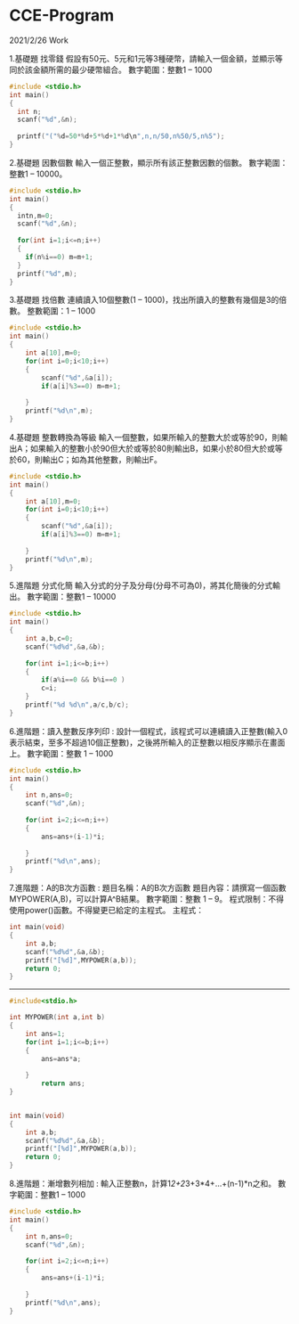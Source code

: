 # CCE-Program
2021/2/26 Work

1.基礎題 找零錢 假設有50元、5元和1元等3種硬幣，請輸入一個金額，並顯示等同於該金額所需的最少硬幣組合。 
數字範圍：整數1 – 1000
```C
#include <stdio.h>
int main()
{
  int n;
  scanf("%d",&n);
  
  printf("("%d=50*%d+5*%d+1*%d\n",n,n/50,n%50/5,n%5");
}
```

2.基礎題 因數個數 輸入一個正整數，顯示所有該正整數因數的個數。 
數字範圍：整數1 – 10000。  
```C
#include <stdio.h>
int main()
{
  intn,m=0;
  scanf("%d",&n);
  
  for(int i=1;i<=n;i++)
  {
    if(n%i==0) m=m+1;
  }
  printf("%d",m);
}
```

3.基礎題 找倍數 連續讀入10個整數(1 – 1000)，找出所讀入的整數有幾個是3的倍數。 
整數範圍：1 – 1000  
```C
#include <stdio.h>
int main()
{
	int a[10],m=0;
	for(int i=0;i<10;i++)
	{
		scanf("%d",&a[i]);
		if(a[i]%3==0) m=m+1;
		
	}
	printf("%d\n",m);
}
```

4.基礎題 整數轉換為等級 輸入一個整數，如果所輸入的整數大於或等於90，則輸出A；如果輸入的整數小於90但大於或等於80則輸出B，如果小於80但大於或等於60，則輸出C；如為其他整數，則輸出F。  
```C
#include <stdio.h>
int main()
{
	int a[10],m=0;
	for(int i=0;i<10;i++)
	{
		scanf("%d",&a[i]);
		if(a[i]%3==0) m=m+1;
		
	}
	printf("%d\n",m);
}
```
5.進階題 分式化簡 輸入分式的分子及分母(分母不可為0)，將其化簡後的分式輸出。 
數字範圍：整數1 – 10000 
```C
#include <stdio.h>
int main()
{
	int a,b,c=0;
	scanf("%d%d",&a,&b);
	
	for(int i=1;i<=b;i++)
	{
		if(a%i==0 && b%i==0 ) 
		c=i;
	}
	printf("%d %d\n",a/c,b/c);
}
```

6.進階題：讀入整數反序列印 : 設計一個程式，該程式可以連續讀入正整數(輸入0表示結束，至多不超過10個正整數)，之後將所輸入的正整數以相反序顯示在畫面上。 
數字範圍：整數 1 – 1000  
```C
#include <stdio.h>
int main()
{
	int n,ans=0;
	scanf("%d",&n);
	
	for(int i=2;i<=n;i++)
	{
		ans=ans+(i-1)*i;
	
	}
	printf("%d\n",ans);
}

```

7.進階題：A的B次方函數 :
  題目名稱：A的B次方函數
題目內容：請撰寫一個函數MYPOWER(A,B)，可以計算A^B結果。
數字範圍：整數 1 – 9。
程式限制：不得使用power()函數。不得變更已給定的主程式。
主程式：
```C
int main(void)
{
	int a,b;
	scanf("%d%d",&a,&b);
	printf("[%d]",MYPOWER(a,b));
	return 0;
}
```
-------------------------------------------
```C
#include<stdio.h>

int MYPOWER(int a,int b)
{
	int ans=1;
	for(int i=1;i<=b;i++)
	{
		ans=ans*a;
	
	}
		return ans;	
}


int main(void)
{
	int a,b;
	scanf("%d%d",&a,&b);
	printf("[%d]",MYPOWER(a,b));
	return 0;
}
```
8.進階題：漸增數列相加 : 輸入正整數n，計算1*2+2*3+3*4+…+(n-1)*n之和。 
數字範圍：整數1 – 1000  
```C
#include <stdio.h>
int main()
{
	int n,ans=0;
	scanf("%d",&n);
	
	for(int i=2;i<=n;i++)
	{
		ans=ans+(i-1)*i;
	
	}
	printf("%d\n",ans);
}
```

